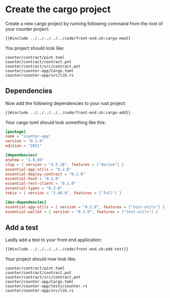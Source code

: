 # Create the cargo project

Create a new cargo project by running following command from the root of your counter project:

```bash
{{#include ../../../../../code/front-end.sh:cargo-new}}
```
You project should look like:
```
counter/contract/pint.toml
counter/contract/contract.pnt
counter/contract/src/contract.pnt
counter/counter-app/Cargo.toml
counter/counter-app/src/lib.rs
```
## Dependencies
Now add the following dependencies to your rust project:
```bash
{{#include ../../../../../code/front-end.sh:cargo-add}}
```
Your cargo toml should look something like this:

```toml
[package]
name = "counter-app"
version = "0.1.0"
edition = "2021"

[dependencies]
anyhow = "1.0.89"
clap = { version = "4.5.18", features = ["derive"] }
essential-app-utils = "0.2.0"
essential-deploy-contract = "0.2.0"
essential-hash = "0.3.0"
essential-rest-client = "0.2.0"
essential-types = "0.2.0"
tokio = { version = "1.40.0", features = ["full"] }

[dev-dependencies]
essential-app-utils = { version = "0.2.0", features = ["test-utils"] }
essential-wallet = { version = "0.2.0", features = ["test-utils"] }
```

## Add a test
Lastly add a test to your front end application:
```bash
{{#include ../../../../../code/front-end.sh:add-test}}
```
Your project should now look like:
```
counter/contract/pint.toml                        
counter/contract/contract.pnt                         
counter/contract/src/contract.pnt                             
counter/counter-app/Cargo.toml                             
counter/counter-app/tests/counter.rs                   
counter/counter-app/src/lib.rs    
```
